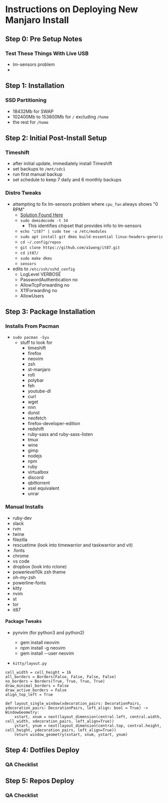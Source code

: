 # Instructions on Deploying New Manjaro Install

## Step 0: Pre Setup Notes

### Test These Things With Live USB

- lm-sensors problem
-

## Step 1: Installation

### SSD Partitioning

- 18432Mb for SWAP
- 102400Mb to 153600Mb for `/` excluding `/home`
- the rest for `/home`

## Step 2: Initial Post-Install Setup

### Timeshift

- after initial update, immediately install Timeshift
- set backups to `/mnt/sdc1`
- run first manual backup
- set schedule to keep 7 daily and 6 monthly backups

### Distro Tweaks

- attempting to fix lm-sensors problem where `cpu_fan` always shows "0 RPM"
  - [Solution Found Here](https://www.kubuntuforums.net/showthread.php/74401-Driver-for-Asus-B450-motherboard-to-enable-LM-Sensors-other-boards)
  - `sudo demidecode -t 34`
    - This identifies chipset that provides info to lm-sensors
  - `echo "it87" | sudo tee -a /etc/modules`
  - `sudo apt install git dkms build-essential linux-headers-generic`
  - `cd ~/.config/repos`
  - `git clone https://github.com/a1wong/it87.git`
  - `cd it87/`
  - `sudo make dkms`
  - `sensors`
- edits to `/etc/ssh/sshd_config`
  - LogLevel VERBOSE
  - PasswordAuthentication no
  - AllowTcpForwarding no
  - X11Forwarding no
  - AllowUsers <user>

## Step 3: Package Installation

### Installs From Pacman

- `sudo pacman -Syu`
  - stuff to look for
    - timeshift
    - firefox
    - neovim
    - zsh
    - st-manjaro
    - rofi
    - polybar
    - feh
    - youtube-dl
    - curl
    - wget
    - nnn
    - dunst
    - neofetch
    - firefox-developer-edition
    - redshift
    - ruby-sass and ruby-sass-listen
    - tmux
    - wine
    - gimp
    - nodejs
    - npm
    - ruby
    - virtualbox
    - discord
    - qbittorrent
    - xsel equivalent
    - unrar

### Manual Installs

- ruby-dev
- slack
- rvm
- twine
- filezilla
- rescuetime (look into timewarrior and taskwarrior and vit)
- .fonts
- chrome
- vs code
- dropbox (look into rclone)
- powerlevel10k zsh theme
- oh-my-zsh
- powerline-fonts
- kitty
- nvim
- st
- tor
- it87

#### Package Tweaks

- pynvim (for python3 and python2)

  - gem install neovim
  - npm install -g neovim
  - gem install --user neovim

- `kitty/layout.py`

```
cell_width = cell_height = 16
all_borders = Borders(False, False, False, False)
no_borders = Borders(True, True, True, True)
draw_minimal_borders = False
draw_active_borders = False
align_top_left = True

def layout_single_window(xdecoration_pairs: DecorationPairs, ydecoration_pairs: DecorationPairs, left_align: bool = True) -> WindowGeometry:
    xstart, xnum = next(layout_dimension(central.left, central.width, cell_width, xdecoration_pairs, left_align=True))
    ystart, ynum = next(layout_dimension(central.top, central.height, cell_height, ydecoration_pairs, left_align=True))
    return window_geometry(xstart, xnum, ystart, ynum)
```

## Step 4: Dotfiles Deploy

### QA Checklist

## Step 5: Repos Deploy

### QA Checklist
